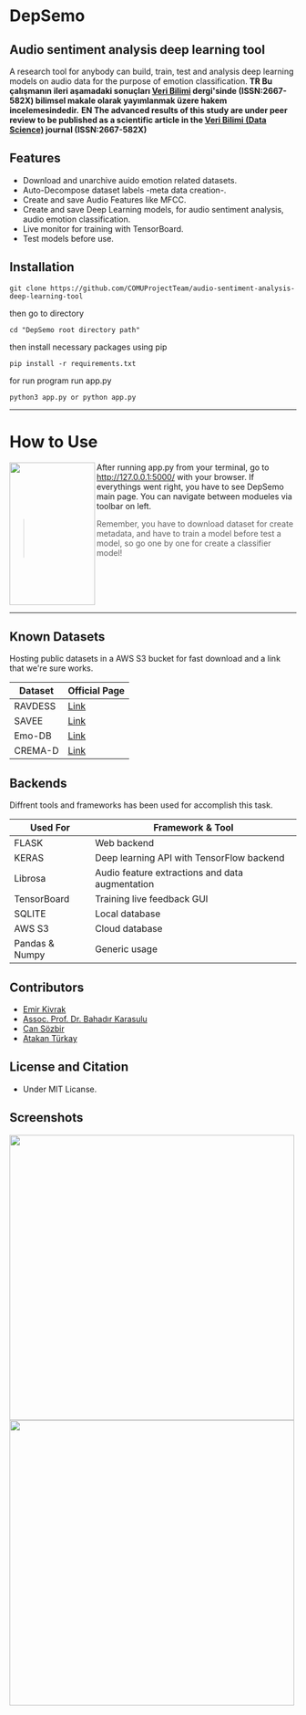 # DepSemo
## Audio sentiment analysis deep learning tool
A research tool for anybody can build, train, test and analysis deep learning models on audio data for the purpose of emotion classification.
**TR  Bu çalışmanın ileri aşamadaki sonuçları [Veri Bilimi](https://dergipark.org.tr/en/pub/veri) dergi'sinde (ISSN:2667-582X) bilimsel makale olarak yayımlanmak üzere hakem incelemesindedir.**
**EN The advanced results of this study are under peer review to be published as a scientific article in the [Veri Bilimi (Data Science)](https://dergipark.org.tr/en/pub/veri) journal (ISSN:2667-582X)**

## Features

- Download and unarchive auido emotion related datasets.
- Auto-Decompose dataset labels -meta data creation-.
- Create and save Audio Features like MFCC.
- Create and save Deep Learning models, for  audio sentiment analysis, audio emotion classification.
- Live monitor for training with TensorBoard.
- Test models before use.


## Installation

```
git clone https://github.com/COMUProjectTeam/audio-sentiment-analysis-deep-learning-tool
```

then go to directory

```
cd "DepSemo root directory path"
```

then install necessary packages using pip

```
pip install -r requirements.txt
```

for run program run app.py

```
python3 app.py or python app.py
```
---


# How to Use 

<img align="left" width="150" height="250" src="https://i.im.ge/2021/09/01/Q1Nter.png">

After running app.py from your terminal, go to http://127.0.0.1:5000/ with your browser. If everythings went right, you have to see DepSemo main page. You can navigate between modueles via toolbar on left.


> Remember, you have to download dataset for create metadata, and have to train a model before test a model, so go one by one for create a classifier model!

<br />
<br />
<br />
<br />

---

## Known Datasets

Hosting public datasets in a AWS S3 bucket for fast download and a link that we're sure works.

| Dataset | Official Page |
| ------ | ------ |
| RAVDESS | [Link](https://www.google.com/search?q=ravdess&rlz=1C1FKPE_trTR967TR967&oq=ravdess&aqs=chrome.0.35i39j69i59j0i512j0i20i263i512l2j0i512l5.2190j0j7&sourceid=chrome&ie=UTF-8)|
| SAVEE | [Link](http://kahlan.eps.surrey.ac.uk/savee/)|
| Emo-DB | [Link](http://emodb.bilderbar.info/start.html)|
| CREMA-D  | [Link](https://www.ncbi.nlm.nih.gov/pmc/articles/PMC4313618/)|


## Backends

Diffrent tools and frameworks has been used for accomplish this task.

| Used For | Framework & Tool  |
| ------ | ------ |
| FLASK | Web backend |
| KERAS | Deep learning API with TensorFlow backend|
| Librosa | Audio feature extractions and data augmentation|
| TensorBoard | Training live feedback GUI|
| SQLITE | Local database |
| AWS S3 | Cloud database |
| Pandas & Numpy | Generic usage |


## Contributors

- [Emir Kivrak](https://github.com/emirkivrak)
- [Assoc. Prof. Dr. Bahadır Karasulu](https://scholar.google.com.tr/citations?user=NEhs3ttTIzkC&hl=tr)
- [Can Sözbir](https://github.com/cansozbir)
- [Atakan Türkay](https://github.com/atakanhr)

## License and Citation 

* Under MIT Licanse.

## Screenshots

<img width="500" height="500" src="https://i.im.ge/2021/09/01/Q1PurP.md.png">
<img width="500" height="500" src="https://i.im.ge/2021/09/01/Q1PF51.png">


